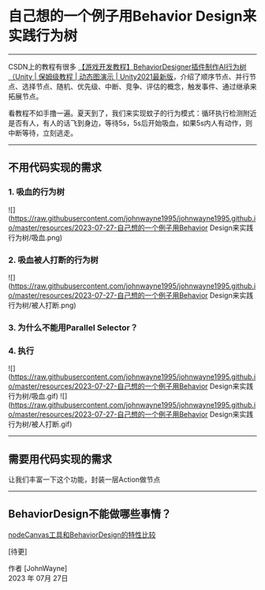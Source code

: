 # 自己想的一个例子用Behavior Design来实践行为树

------
CSDN上的教程有很多 [【游戏开发教程】BehaviorDesigner插件制作AI行为树（Unity | 保姆级教程 | 动态图演示 | Unity2021最新版][1]，介绍了顺序节点、并行节点、选择节点、随机、优先级、中断、竞争、评估的概念，触发事件、通过继承来拓展节点。

看教程不如手撸一遍。夏天到了，我们来实现蚊子的行为模式：循环执行检测附近是否有人，有人的话飞到身边，等待5s，5s后开始吸血，如果5s内人有动作，则中断等待，立刻逃走。

------

## 不用代码实现的需求

### 1. 吸血的行为树
![](https://raw.githubusercontent.com/johnwayne1995/johnwayne1995.github.io/master/resources/2023-07-27-自己想的一个例子用Behavior Design来实践行为树/吸血.png)

### 2. 吸血被人打断的行为树
![](https://raw.githubusercontent.com/johnwayne1995/johnwayne1995.github.io/master/resources/2023-07-27-自己想的一个例子用Behavior Design来实践行为树/被人打断.png)

### 3. 为什么不能用Parallel Selector？

### 4. 执行
![](https://raw.githubusercontent.com/johnwayne1995/johnwayne1995.github.io/master/resources/2023-07-27-自己想的一个例子用Behavior Design来实践行为树/吸血.gif)
![](https://raw.githubusercontent.com/johnwayne1995/johnwayne1995.github.io/master/resources/2023-07-27-自己想的一个例子用Behavior Design来实践行为树/被人打断.gif)

---

## 需要用代码实现的需求

让我们丰富一下这个功能，封装一层Action做节点

------

## BehaviorDesign不能做哪些事情？

[nodeCanvas工具和BehaviorDesign的特性比较][2]

[待更]

作者 [JohnWayne]     
2023 年 07月 27日


[1]: https://blog.csdn.net/linxinfa/article/details/124483690
[2]: https://nodecanvas.paradoxnotion.com/features-comparison/


